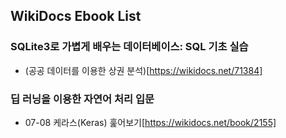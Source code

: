 ## WikiDocs Ebook List


### SQLite3로 가볍게 배우는 데이터베이스: SQL 기초 실습

- (공공 데이터를 이용한 상권 분석)[https://wikidocs.net/71384]


###  딥 러닝을 이용한 자연어 처리 입문

 - 07-08 케라스(Keras) 훑어보기[https://wikidocs.net/book/2155]

